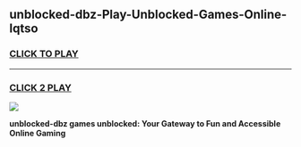 
## unblocked-dbz-Play-Unblocked-Games-Online-lqtso
<h3>
<a href="https://premium76.site?title=unblocked-dbz&ref=25A">CLICK TO PLAY</a></h3>
<hr>

<h3>
<a href="https://premium76.site?title=unblocked-dbz&ref=25A">CLICK 2 PLAY</a>
  
</h3>

<a href="https://premium76.site?title=unblocked-dbz&ref=25A"><img src="https://clearcache.store/games.png"></a>


**unblocked-dbz games unblocked: Your Gateway to Fun and Accessible Online Gaming**
